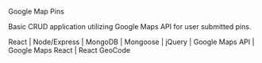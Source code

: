 Google Map Pins

Basic CRUD application utilizing Google Maps API for user submitted pins.

React | Node/Express | MongoDB | Mongoose | jQuery | Google Maps API | Google Maps React | React GeoCode
